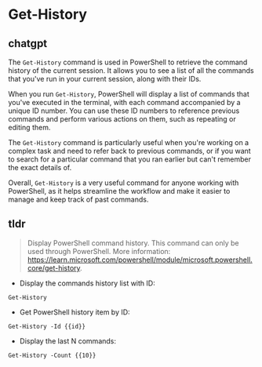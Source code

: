 # Get-History 
## chatgpt 
The `Get-History` command is used in PowerShell to retrieve the command history of the current session. It allows you to see a list of all the commands that you've run in your current session, along with their IDs.

When you run `Get-History`, PowerShell will display a list of commands that you've executed in the terminal, with each command accompanied by a unique ID number. You can use these ID numbers to reference previous commands and perform various actions on them, such as repeating or editing them.

The `Get-History` command is particularly useful when you're working on a complex task and need to refer back to previous commands, or if you want to search for a particular command that you ran earlier but can't remember the exact details of.

Overall, `Get-History` is a very useful command for anyone working with PowerShell, as it helps streamline the workflow and make it easier to manage and keep track of past commands. 

## tldr 
 
> Display PowerShell command history.
> This command can only be used through PowerShell.
> More information: <https://learn.microsoft.com/powershell/module/microsoft.powershell.core/get-history>.

- Display the commands history list with ID:

`Get-History`

- Get PowerShell history item by ID:

`Get-History -Id {{id}}`

- Display the last N commands:

`Get-History -Count {{10}}`
